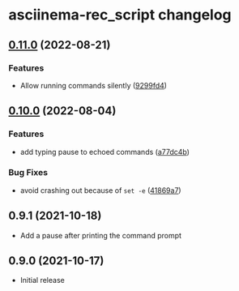 # asciinema-rec_script changelog

## [0.11.0](https://github.com/zechris/asciinema-rec_script/compare/v0.10.0...v0.11.0) (2022-08-21)


### Features

* Allow running commands silently ([9299fd4](https://github.com/zechris/asciinema-rec_script/commit/9299fd4724308b41f7ce3f103d0c8a5b8d013001))

## [0.10.0](https://github.com/zechris/asciinema-rec_script/compare/v0.9.0...v0.10.0) (2022-08-04)


### Features

* add typing pause to echoed commands ([a77dc4b](https://github.com/zechris/asciinema-rec_script/commit/a77dc4bbc2e388f14824618137a5509833f723c5))


### Bug Fixes

* avoid crashing out because of `set -e` ([41869a7](https://github.com/zechris/asciinema-rec_script/commit/41869a709ddf982ae8cf846f49de936e7add01f3))

## 0.9.1 (2021-10-18)

* Add a pause after printing the command prompt

## 0.9.0 (2021-10-17)

* Initial release
